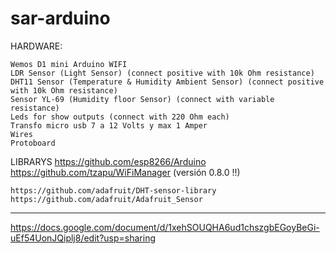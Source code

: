 # sar-arduino

HARDWARE:

    Wemos D1 mini Arduino WIFI
    LDR Sensor (Light Sensor) (connect positive with 10k Ohm resistance)
    DHT11 Sensor (Temperature & Humidity Ambient Sensor) (connect positive with 10k Ohm resistance)
    Sensor YL-69 (Humidity floor Sensor) (connect with variable resistance)
    Leds for show outputs (connect with 220 Ohm each)
    Transfo micro usb 7 a 12 Volts y max 1 Amper 
    Wires
    Protoboard


LIBRARYS
    https://github.com/esp8266/Arduino
    https://github.com/tzapu/WiFiManager (versión 0.8.0 !!)

    https://github.com/adafruit/DHT-sensor-library
	https://github.com/adafruit/Adafruit_Sensor

--------------------------------------------------

https://docs.google.com/document/d/1xehSOUQHA6ud1chszgbEGoyBeGi-uEf54UonJQiplj8/edit?usp=sharing


